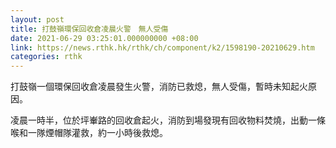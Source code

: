 ```yaml
---
layout: post
title: 打鼓嶺環保回收倉凌晨火警　無人受傷
date: 2021-06-29 03:25:01.000000000 +08:00
link: https://news.rthk.hk/rthk/ch/component/k2/1598190-20210629.htm
categories: rthk
---
```


打鼓嶺一個環保回收倉凌晨發生火警，消防已救熄，無人受傷，暫時未知起火原因。

凌晨一時半，位於坪輋路的回收倉起火，消防到場發現有回收物料焚燒，出動一條喉和一隊煙帽隊灌救，約一小時後救熄。
